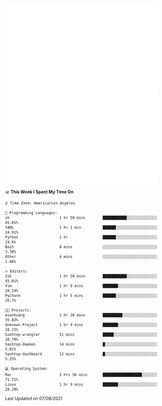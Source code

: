 <a href="https://github.com/jstrieb/github-stats">
 
![](https://github.com/evanhuang117/github-stats/blob/master/generated/overview.svg)
![](https://github.com/evanhuang117/github-stats/blob/master/generated/languages.svg)

</a>

<!--START_SECTION:waka-->
📊 **This Week I Spent My Time On** 

```text
⌚︎ Time Zone: America/Los_Angeles

💬 Programming Languages: 
sh                       1 hr 50 mins        ███████████░░░░░░░░░░░░░░   45.01% 
YAML                     1 hr 1 min          ██████░░░░░░░░░░░░░░░░░░░   24.91% 
Python                   1 hr                ██████░░░░░░░░░░░░░░░░░░░   24.6% 
Bash                     8 mins              ░░░░░░░░░░░░░░░░░░░░░░░░░   3.38% 
Other                    4 mins              ░░░░░░░░░░░░░░░░░░░░░░░░░   1.88%

🔥 Editors: 
Zsh                      1 hr 50 mins        ███████████░░░░░░░░░░░░░░   45.01% 
Vim                      1 hr 9 mins         ███████░░░░░░░░░░░░░░░░░░   28.29% 
PyCharm                  1 hr 5 mins         ██████░░░░░░░░░░░░░░░░░░░   26.7%

🐱‍💻 Projects: 
evanhuang                1 hr 28 mins        █████████░░░░░░░░░░░░░░░░   35.82% 
Unknown Project          1 hr 9 mins         ███████░░░░░░░░░░░░░░░░░░   28.23% 
hashtop-wrangler         51 mins             █████░░░░░░░░░░░░░░░░░░░░   20.79% 
hashtop-daemon           14 mins             █░░░░░░░░░░░░░░░░░░░░░░░░   5.81% 
hashtop-dashboard        12 mins             █░░░░░░░░░░░░░░░░░░░░░░░░   5.25%

💻 Operating System: 
Mac                      2 hrs 56 mins       ██████████████████░░░░░░░   71.71% 
Linux                    1 hr 9 mins         ███████░░░░░░░░░░░░░░░░░░   28.29%

```


 Last Updated on 07/08/2021
<!--END_SECTION:waka-->
